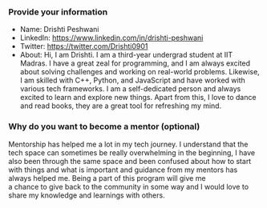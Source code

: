 ### Provide your information

- Name: Drishti Peshwani
- LinkedIn: https://www.linkedin.com/in/drishti-peshwani
- Twitter: https://twitter.com/Drishti0901
- About:  Hi, I am Drishti. I am a third-year undergrad student at IIT Madras. I have a great zeal for programming, and I am always excited about solving challenges and working on real-world problems. Likewise, I am skilled with C++, Python, and JavaScript and have worked with various tech frameworks. I am a self-dedicated person and always excited to learn and explore new things. Apart from this, I love to dance and read books, they are a great tool for refreshing my mind.

### Why do you want to become a mentor (optional)
Mentorship has helped me a lot in my tech journey. I understand that the tech space can sometimes be really overwhelming in the beginning, I have also been through the same space and been confused about how to start with things and what is important and guidance from my mentors has always helped me. Being a part of this program will give me  
a chance to give back to the community in some way and I would love to share my knowledge and learnings with others.

